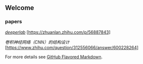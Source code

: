 ## Welcome 



### **papers**  
[_deeperlab_](https://arxiv.org/abs/1902.05093)
[https://zhuanlan.zhihu.com/p/56887843]

_卷积神经网络（CNN）的结构设计_
[https://www.zhihu.com/question/312556066/answer/600228264]

For more details see [GitHub Flavored Markdown](https://guides.github.com/features/mastering-markdown/).



